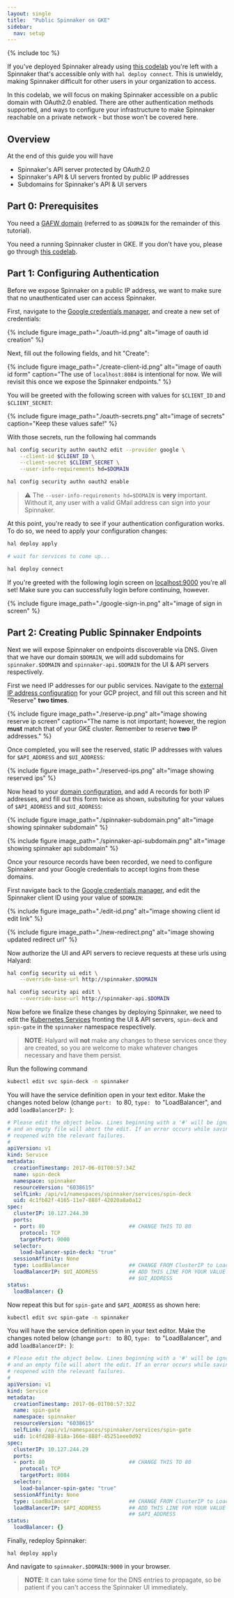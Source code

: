 ```yaml
---
layout: single
title:  "Public Spinnaker on GKE"
sidebar:
  nav: setup
---
```


{% include toc %}

If you've deployed Spinnaker already using [this
codelab](/setup/quickstart/halyard-gke) you're left with a Spinnaker that's
accessible only with `hal deploy connect`. This is unwieldy, making Spinnaker
difficult for other users in your organization to access.

In this codelab, we will focus on making Spinnaker accessible on a public
domain with OAuth2.0 enabled. There are other authentication methods supported,
and ways to configure your infrastructure to make Spinnaker reachable on a
private network - but those won't be covered here.

## Overview

At the end of this guide you will have

* Spinnaker's API server protected by OAuth2.0
* Spinnaker's API & UI servers fronted by public IP addresses
* Subdomains for Spinnaker's API & UI servers

## Part 0: Prerequisites

You need a [GAFW domain](https://admin.google.com) (referred to as `$DOMAIN`
for the remainder of this tutorial).

You need a running Spinnaker cluster in GKE. If you don't have you, please go
through [this codelab](/setup/quickstart/halyard-gke).

## Part 1: Configuring Authentication

Before we expose Spinnaker on a public IP address, we want to make sure that no
unauthenticated user can access Spinnaker.

First, navigate to the [Google credentials
manager](https://console.developers.google.com/apis/credentials), and create a
new set of credentials:

{% include figure
   image_path="./oauth-id.png"
   alt="image of oauth id creation"
%}

Next, fill out the following fields, and hit "Create":

{% include figure
   image_path="./create-client-id.png"
   alt="image of oauth id form"
   caption="The use of `localhost:8084` is intentional for now. We will
   revisit this once we expose the Spinnaker endpoints."
%}

You will be greeted with the following screen with values for `$CLIENT_ID` and
`$CLIENT_SECRET`:

{% include figure
   image_path="./oauth-secrets.png"
   alt="image of secrets"
   caption="Keep these values safe!"
%}

With those secrets, run the following hal commands

```bash
hal config security authn oauth2 edit --provider google \
    --client-id $CLIENT_ID \
    --client-secret $CLIENT_SECRET \
    --user-info-requirements hd=$DOMAIN

hal config security authn oauth2 enable
```

> :warning: The `--user-info-requirements hd=$DOMAIN` is __very__ important.
> Without it, any user with a valid GMail address can sign into your Spinnaker.

At this point, you're ready to see if your authentication configuration
works. To do so, we need to apply your configuration changes:

```bash
hal deploy apply

# wait for services to come up...

hal deploy connect
```

If you're greeted with the following login screen on
[localhost:9000](http://localhost:9000) you're all set! Make sure you can
successfully login before continuing, however.

{% include figure
   image_path="./google-sign-in.png"
   alt="image of sign in screen"
%}

## Part 2: Creating Public Spinnaker Endpoints

Next we will expose Spinnaker on endpoints discoverable via DNS. Given that we
have our domain `$DOMAIN`, we will add subdomains for `spinnaker.$DOMAIN`
and `spinnaker-api.$DOMAIN` for the UI & API servers respectively.

First we need IP addresses for our public services. Navigate to the [external IP
address configuration](https://console.cloud.google.com/networking/addresses)
for your GCP project, and fill out this screen and hit "Reserve" __two times__.

{% include figure
   image_path="./reserve-ip.png"
   alt="image showing reserve ip screen"
   caption="The name is not important; however, the region __must__ match that
   of your GKE cluster. Remember to reserve __two__ IP addresses."
%}

Once completed, you will see the reserved, static IP addresses with values for
`$API_ADDRESS` and `$UI_ADDRESS`:

{% include figure
   image_path="./reserved-ips.png"
   alt="image showing reserved ips"
%}

Now head to your [domain configuration](https://domains.google.com), and add A
records for both IP addresses, and fill out this form twice as shown,
subsituting for your values of `$API_ADDRESS` and `$UI_ADDRESS`:

{% include figure
   image_path="./spinnaker-subdomain.png"
   alt="image showing spinnaker subdomain"
%}

{% include figure
   image_path="./spinnaker-api-subdomain.png"
   alt="image showing spinnaker api subdomain"
%}

Once your resource records have been recorded, we need to configure Spinnaker
and your Google credentials to accept logins from these domains.

First navigate back to the [Google credentials
manager](https://console.developers.google.com/apis/credentials), and edit the
Spinnaker client ID using your value of `$DOMAIN`:

{% include figure
   image_path="./edit-id.png"
   alt="image showing client id edit link"
%}

{% include figure
   image_path="./new-redirect.png"
   alt="image showing updated redirect url"
%}

Now authorize the UI and API servers to recieve requests at these urls using
Halyard:

```bash
hal config security ui edit \
    --override-base-url http://spinnaker.$DOMAIN

hal config security api edit \
    --override-base-url http://spinnaker-api.$DOMAIN
```

Now before we finalize these changes by deploying Spinnaker, we need to edit
the [Kubernetes
Services](https://kubernetes.io/docs/concepts/services-networking/service/)
fronting the UI & API servers, `spin-deck` and `spin-gate` in the `spinnaker`
namespace respectively.

> __NOTE__: Halyard will __not__ make any changes to these services once they
> are created, so you are welcome to make whatever changes necessary and have
> them persist.

Run the following command

```bash
kubectl edit svc spin-deck -n spinnaker
```

You will have the service definition open in your text editor. Make the changes
noted below (change `port: ` to 80, `type: ` to "LoadBalancer", and add
`loadBalancerIP: `):

```yaml
# Please edit the object below. Lines beginning with a '#' will be ignored,
# and an empty file will abort the edit. If an error occurs while saving this file will be
# reopened with the relevant failures.
#
apiVersion: v1
kind: Service
metadata:
  creationTimestamp: 2017-06-01T00:57:34Z
  name: spin-deck
  namespace: spinnaker
  resourceVersion: "6038615"
  selfLink: /api/v1/namespaces/spinnaker/services/spin-deck
  uid: 4c1fb82f-4165-11e7-888f-42020a8a0a12
spec:
  clusterIP: 10.127.244.30
  ports:
  - port: 80                           ## CHANGE THIS TO 80
    protocol: TCP
    targetPort: 9000
  selector:
    load-balancer-spin-deck: "true"
  sessionAffinity: None
  type: LoadBalancer                   ## CHANGE FROM ClusterIP to LoadBalancer
  loadBalancerIP: $UI_ADDRESS          ## ADD THIS LINE FOR YOUR VALUE OF
                                       ## $UI_ADDRESS
status:
  loadBalancer: {}
```

Now repeat this but for `spin-gate` and `$API_ADDRESS` as shown here:

```bash
kubectl edit svc spin-gate -n spinnaker
```

You will have the service definition open in your text editor. Make the changes
noted below (change `port: ` to 80, `type: ` to "LoadBalancer", and add
`loadBalancerIP: `):

```yaml
# Please edit the object below. Lines beginning with a '#' will be ignored,
# and an empty file will abort the edit. If an error occurs while saving this file will be
# reopened with the relevant failures.
#
apiVersion: v1
kind: Service
metadata:
  creationTimestamp: 2017-06-01T00:57:32Z
  name: spin-gate
  namespace: spinnaker
  resourceVersion: "6038615"
  selfLink: /api/v1/namespaces/spinnaker/services/spin-gate
  uid: 1c4fd288-818a-166e-888f-45251eee0d92
spec:
  clusterIP: 10.127.244.29
  ports:
  - port: 80                           ## CHANGE THIS TO 80
    protocol: TCP
    targetPort: 8084
  selector:
    load-balancer-spin-gate: "true"
  sessionAffinity: None
  type: LoadBalancer                   ## CHANGE FROM ClusterIP to LoadBalancer
  loadBalancerIP: $API_ADDRESS         ## ADD THIS LINE FOR YOUR VALUE OF
                                       ## $API_ADDRESS
status:
  loadBalancer: {}
```

Finally, redeploy Spinnaker:

```
hal deploy apply
```

And navigate to `spinnaker.$DOMAIN:9000` in your browser.

> __NOTE__: It can take some time for the DNS entries to propagate, so be
> patient if you can't access the Spinnaker UI immediately.


